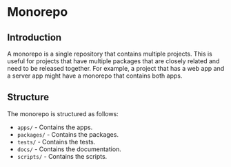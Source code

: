 # Monorepo

## Introduction

A monorepo is a single repository that contains multiple projects. This is useful for projects that have multiple packages that are closely related and need to be released together. For example, a project that has a web app and a server app might have a monorepo that contains both apps.

## Structure

The monorepo is structured as follows:

- `apps/` - Contains the apps.
- `packages/` - Contains the packages.
- `tests/` - Contains the tests.
- `docs/` - Contains the documentation.
- `scripts/` - Contains the scripts.
